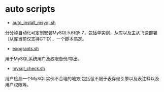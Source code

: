 auto  scripts
====
* [auto_install_msyql.sh](https://github.com/coral1412/devops/blob/master/auto_install_mysql.sh)

分分钟自动化可定制安装MySQL5.6和5.7，包括单实例，从库以及主从飞速部署（从库当前仅支持GTID），一个脚本搞定。

* [expgrants.sh](https://github.com/coral1412/devops/blob/master/expgrants.sh)

用于MySQL系统用户及权限备份/导出。

* [mysql_check.sh](https://github.com/coral1412/devops/blob/master/check_mysql.sh)

用户检测一个MySQL实例不合理的地方,包括但不限于表存储引擎以及表注释以及用户权限等。